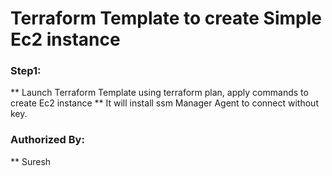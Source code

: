 # Terraform Template to create Simple Ec2 instance

### Step1:
** Launch Terraform Template using terraform plan, apply commands to create Ec2 instance
** It will install ssm Manager Agent to connect without key.


### Authorized By:
** Suresh
